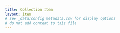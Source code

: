 ```yaml
---
title: Collection Item
layout: item
# see _data/config-metadata.csv for display options
# do not add content to this file
---
```


